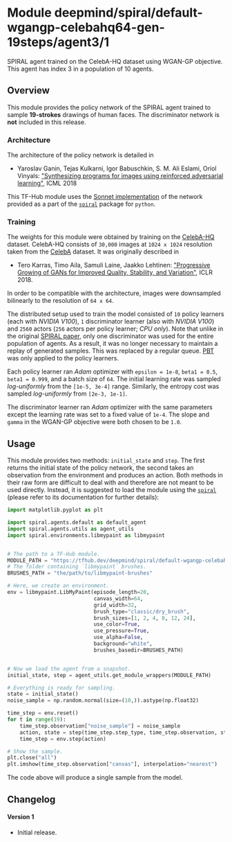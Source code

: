 # Module deepmind/spiral/default-wgangp-celebahq64-gen-19steps/agent3/1

SPIRAL agent trained on the CelebA-HQ dataset using WGAN-GP objective. This
agent has index 3 in a population of 10 agents.

<!-- dataset: CelebA HQ -->
<!-- asset-path: legacy -->
<!-- module-type: image-rnn-agent -->
<!-- network-architecture: Other -->
<!-- fine-tunable: false -->
<!-- format: hub -->


## Overview

This module provides the policy network of the SPIRAL agent trained to sample
**19-strokes** drawings of human faces. The discriminator network is **not**
included in this release.

### Architecture

The architecture of the policy network is detailed in

*   Yaroslav Ganin, Tejas Kulkarni, Igor Babuschkin, S. M. Ali Eslami, Oriol
    Vinyals:
    ["Synthesizing programs for images using reinforced adversarial learning"](http://proceedings.mlr.press/v80/ganin18a.html),
    ICML 2018

This TF-Hub module uses the [Sonnet implementation]() of the network provided as
a part of the [`spiral`](https://github.com/deepmind/spiral) package for
`python`.

### Training

The weights for this module were obtained by training on the
[CelebA-HQ](https://github.com/tkarras/progressive_growing_of_gans) dataset.
CelebA-HQ consists of `30,000` images at `1024 x 1024` resolution taken from the
[CelebA](http://mmlab.ie.cuhk.edu.hk/projects/CelebA.html) dataset. It was
originally described in

*   Tero Karras, Timo Aila, Samuli Laine, Jaakko Lehtinen: ["Progressive Growing
    of GANs for Improved Quality, Stability, and
    Variation"](https://research.nvidia.com/publication/2017-10_Progressive-Growing-of),
    ICLR 2018.

In order to be compatible with the architecture, images were downsampled
bilinearly to the resolution of `64 x 64`.

The distributed setup used to train the model consisted of `10` policy learners
(each with *NVIDIA V100*), `1` discriminator learner (also with *NVIDIA V100*)
and `2560` actors (`256` actors per policy learner; *CPU only*). Note that
unlike in the original
[SPIRAL paper](http://proceedings.mlr.press/v80/ganin18a.html), only one
discriminator was used for the entire population of agents. As a result, it was
no longer necessary to maintain a replay of generated samples. This was replaced
by a regular queue. [PBT](https://arxiv.org/abs/1711.09846) was only applied to
the policy learners.

Each policy learner ran *Adam* optimizer with `epsilon = 1e-8`, `beta1 = 0.5`,
`beta1 = 0.999`, and a batch size of `64`. The initial learning rate was sampled
*log-uniformly* from the `[1e-5, 3e-4]` range. Similarly, the entropy cost was
sampled *log-uniformly* from `[2e-3, 1e-1]`.

The discriminator learner ran *Adam* optimizer with the same parameters except
the learning rate was set to a fixed value of `1e-4`. The slope and `gamma` in
the WGAN-GP objective were both chosen to be `1.0`.

## Usage

This module provides two methods: `initial_state` and `step`. The first returns
the initial state of the policy network, the second takes an observation from
the environment and produces an action. Both methods in their raw form are
difficult to deal with and therefore are not meant to be used directly. Instead,
it is suggested to load the module using the
[`spiral`](https://github.com/deepmind/spiral) (please refer to its
documentation for further details):

```python
import matplotlib.pyplot as plt

import spiral.agents.default as default_agent
import spiral.agents.utils as agent_utils
import spiral.environments.libmypaint as libmypaint


# The path to a TF-Hub module.
MODULE_PATH = "https://tfhub.dev/deepmind/spiral/default-wgangp-celebahq64-gen-19steps/agent3/1"
# The folder containing `libmypaint` brushes.
BRUSHES_PATH = "the/path/to/libmypaint-brushes"

# Here, we create an environment.
env = libmypaint.LibMyPaint(episode_length=20,
                            canvas_width=64,
                            grid_width=32,
                            brush_type="classic/dry_brush",
                            brush_sizes=[1, 2, 4, 8, 12, 24],
                            use_color=True,
                            use_pressure=True,
                            use_alpha=False,
                            background="white",
                            brushes_basedir=BRUSHES_PATH)


# Now we load the agent from a snapshot.
initial_state, step = agent_utils.get_module_wrappers(MODULE_PATH)

# Everything is ready for sampling.
state = initial_state()
noise_sample = np.random.normal(size=(10,)).astype(np.float32)

time_step = env.reset()
for t in range(19):
    time_step.observation["noise_sample"] = noise_sample
    action, state = step(time_step.step_type, time_step.observation, state)
    time_step = env.step(action)

# Show the sample.
plt.close("all")
plt.imshow(time_step.observation["canvas"], interpolation="nearest")
```

The code above will produce a single sample from the model.

## Changelog

#### Version 1

*   Initial release.
